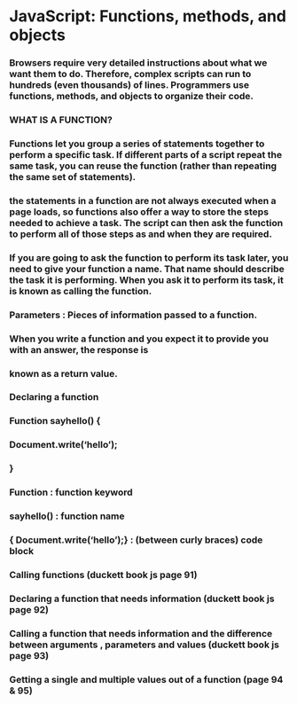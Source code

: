 # JavaScript: Functions, methods, and objects


### Browsers require very detailed instructions about what we want them to do. Therefore, complex scripts can run to hundreds (even thousands) of lines. Programmers use functions, methods, and objects to organize their code.
### WHAT IS A FUNCTION?
### Functions let you group a series of statements together to perform a specific task. If different parts of a script repeat the same task, you can reuse the function (rather than repeating the same set of statements).
### the statements in a function are not always executed when a page loads, so functions also offer a way to store the steps needed to achieve a task. The script can then ask the function to perform all of those steps as and when they are required.
### If you are going to ask the function to perform its task later, you need to give your function a name. That name should describe the task it is performing. When you ask it to perform its task, it is known as calling the function.
### Parameters : Pieces of information passed to a function.
### When you write a function and you expect it to provide you with an answer, the response is 
### known as a return value.
### Declaring a function
### Function  sayhello() {
### Document.write(‘hello’);
### }
### Function : function keyword
### sayhello() : function name
### { Document.write(‘hello’);} : (between curly braces) code block
### Calling functions (duckett book js page 91)
### Declaring a function that needs information (duckett book js page 92)
### Calling a function that needs information and the difference between arguments , parameters and values (duckett book js page 93)
### Getting a single and multiple values out of a function (page 94 & 95)


